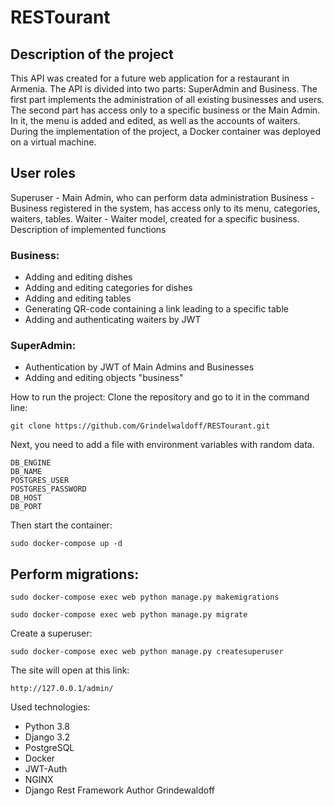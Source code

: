 # RESTourant
## Description of the project
This API was created for a future web application for a restaurant in Armenia. The API is divided into two parts: SuperAdmin and Business. The first part implements the administration of all existing businesses and users. The second part has access only to a specific business or the Main Admin. In it, the menu is added and edited, as well as the accounts of waiters. During the implementation of the project, a Docker container was deployed on a virtual machine.

## User roles
Superuser - Main Admin, who can perform data administration
Business - Business registered in the system, has access only to its menu, categories, waiters, tables.
Waiter - Waiter model, created for a specific business.
Description of implemented functions
### Business:

* Adding and editing dishes
* Adding and editing categories for dishes
* Adding and editing tables
* Generating QR-code containing a link leading to a specific table
* Adding and authenticating waiters by JWT

### SuperAdmin:

* Authentication by JWT of Main Admins and Businesses
* Adding and editing objects "business"

How to run the project:
Clone the repository and go to it in the command line:

```
git clone https://github.com/Grindelwaldoff/RESTourant.git
```

Next, you need to add a file with environment variables with random data.

```
DB_ENGINE
DB_NAME
POSTGRES_USER
POSTGRES_PASSWORD
DB_HOST
DB_PORT
```

Then start the container:

```
sudo docker-compose up -d
```

## Perform migrations:

```
sudo docker-compose exec web python manage.py makemigrations

sudo docker-compose exec web python manage.py migrate
```

Create a superuser:

```
sudo docker-compose exec web python manage.py createsuperuser
```

The site will open at this link:

```
http://127.0.0.1/admin/
```

Used technologies:
* Python 3.8
* Django 3.2
* PostgreSQL
* Docker
* JWT-Auth
* NGINX
* Django Rest Framework
Author
Grindewaldoff
